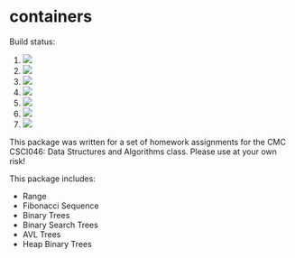 # containers

Build status:

1. [![](https://github.com/kingeddy11/HW8CSCI046/workflows/tests-fibonacci/badge.svg)](https://github.com/kingeddy11/HW8CSCI046/actions?query=workflow%3Atests-fibonacci)
1. [![](https://github.com/kingeddy11/HW8CSCI046/workflows/tests-range/badge.svg)](https://github.com/kingeddy11/HW8CSCI046/actions?query=workflow%3Atests-range)
1. [![](https://github.com/kingeddy11/HW8CSCI046/workflows/tests-unicode/badge.svg)](https://github.com/kingeddy11/HW8CSCI046/actions?query=workflow%3Atests-unicode)
1. [![](https://github.com/kingeddy11/HW8CSCI046/workflows/tests-BinaryTree/badge.svg)](https://github.com/kingeddy11/HW8CSCI046/actions?query=workflow%3Atests-BinaryTree)
1. [![](https://github.com/kingeddy11/HW8CSCI046/workflows/tests-Heap/badge.svg)](https://github.com/kingeddy11/HW8CSCI046/actions?query=workflow%3Atests-Heap)
1. [![](https://github.com/kingeddy11/HW8CSCI046/workflows/tests-BST/badge.svg)](https://github.com/kingeddy11/HW8CSCI046/actions?query=workflow%3Atests-BST)
1. [![](https://github.com/kingeddy11/HW8CSCI046/workflows/tests-AVLTree/badge.svg)](https://github.com/kingeddy11/HW8CSCI046/actions?query=workflow%3Atests-AVLTree)

This package was written for a set of homework assignments for the CMC CSCI046: Data Structures and Algorithms class. Please use at your own risk!

This package includes:
- Range
- Fibonacci Sequence
- Binary Trees
- Binary Search Trees
- AVL Trees
- Heap Binary Trees
